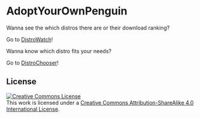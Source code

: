 # AdoptYourOwnPenguin

Wanna see the which distros there are or their download ranking?

Go to [DistroWatch](https://distrowatch.com/)!

Wanna know which distro fits your needs?

Go to [DistroChooser](https://distrochooser.de/)!

## License

<a rel="license" href="http://creativecommons.org/licenses/by-sa/4.0/"><img alt="Creative Commons License" style="border-width:0" src="https://i.creativecommons.org/l/by-sa/4.0/88x31.png" /></a><br />This work is licensed under a <a rel="license" href="http://creativecommons.org/licenses/by-sa/4.0/">Creative Commons Attribution-ShareAlike 4.0 International License</a>.
